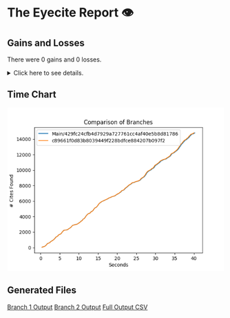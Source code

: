# The Eyecite Report :eye:



Gains and Losses
---------
There were 0 gains and 0 losses.

<details>
<summary>Click here to see details.</summary>

|     id     |  Gain  |  Loss  |
| ---------- | ------ | ------ |


</details>



Time Chart
---------

![image](https://raw.githubusercontent.com/freelawproject/eyecite/artifacts/203/results/chart.png)


Generated Files
---------

[Branch 1 Output](https://raw.githubusercontent.com/freelawproject/eyecite/artifacts/203/results/429fc24cfb4d7929a727761cc4af40e5b8d81786.json)
[Branch 2 Output](https://raw.githubusercontent.com/freelawproject/eyecite/artifacts/203/results/c89661f0d83b8039449f228bdfce884207b097f2.json)
[Full Output CSV ](https://raw.githubusercontent.com/freelawproject/eyecite/artifacts/203/results/output.csv)
